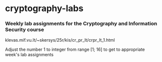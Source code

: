 # cryptography-labs
### Weekly lab assignments for the Cryptography and Information Security course

klevas.mif.vu.lt/~skersys/25r/kis/cr_pr_lt/crpr_lt_1.html

Adjust the number 1 to integer from range [1; 16] to get to appropriate week's lab assignments

